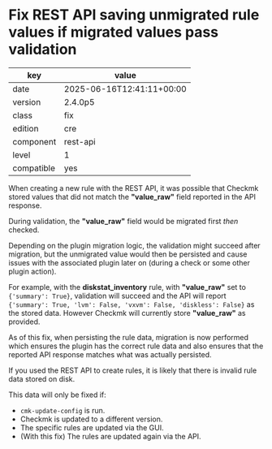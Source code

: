[//]: # (werk v2)
# Fix REST API saving unmigrated rule values if migrated values pass validation

key        | value
---------- | ---
date       | 2025-06-16T12:41:11+00:00
version    | 2.4.0p5
class      | fix
edition    | cre
component  | rest-api
level      | 1
compatible | yes

When creating a new rule with the REST API, it was possible that Checkmk stored values that did not match the **"value_raw"** field reported in the API response.

During validation, the **"value_raw"** field would be migrated first _then_ checked.

Depending on the plugin migration logic, the validation might succeed after migration, but the unmigrated value would then be persisted and cause issues with the associated plugin later on (during a check or some other plugin action).

For example, with the **diskstat_inventory** rule, with **"value_raw"** set to `{'summary': True}`, validation will succeed and the API will report  `{'summary': True, 'lvm': False, 'vxvm': False, 'diskless': False}` as the stored data. However Checkmk will currently store **"value_raw"** as provided.

As of this fix, when persisting the rule data, migration is now performed which ensures the plugin has the correct rule data and also ensures that the reported API response matches what was actually persisted.

If you used the REST API to create rules, it is likely that there is invalid rule data stored on disk. 

This data will only be fixed if:

* `cmk-update-config` is run.
* Checkmk is updated to a different version. 
* The specific rules are updated via the GUI.
* (With this fix) The rules are updated again via the API.


